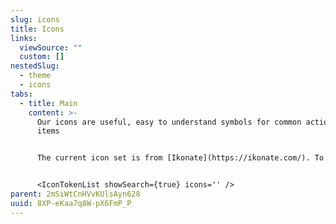 ```yaml
---
slug: icons
title: Icons
links:
  viewSource: ""
  custom: []
nestedSlug:
  - theme
  - icons
tabs:
  - title: Main
    content: >-
      Our icons are useful, easy to understand symbols for common actions and
      items


      The current icon set is from [Ikonate](https://ikonate.com/). To read about how to use these icons, go to the [Icon](https://design.atomlearning.technology/components/icon) component page and follow the instructions. You can click any of the icons below to copy the relevant `Icon` name.


      <IconTokenList showSearch={true} icons='' />
parent: 2mSiWtCnHVvKUlsAyn628
uuid: 8XP-eKaa7q8W-pX6FmP_P
---
```

